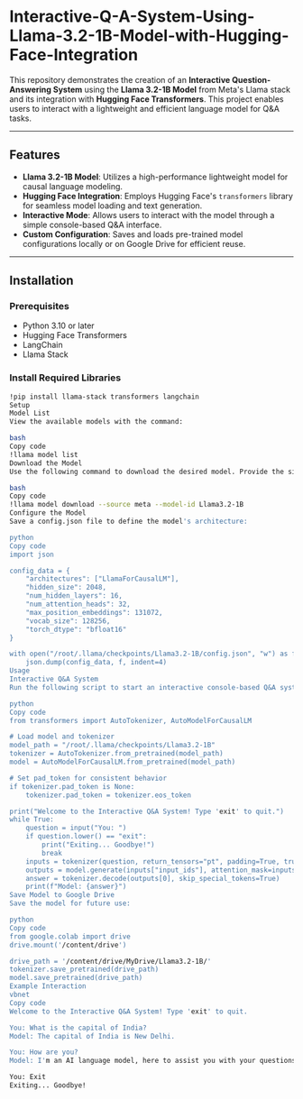 # Interactive-Q-A-System-Using-Llama-3.2-1B-Model-with-Hugging-Face-Integration

This repository demonstrates the creation of an **Interactive Question-Answering System** using the **Llama 3.2-1B Model** from Meta's Llama stack and its integration with **Hugging Face Transformers**. This project enables users to interact with a lightweight and efficient language model for Q&A tasks.

---

## Features

- **Llama 3.2-1B Model**: Utilizes a high-performance lightweight model for causal language modeling.
- **Hugging Face Integration**: Employs Hugging Face's `transformers` library for seamless model loading and text generation.
- **Interactive Mode**: Allows users to interact with the model through a simple console-based Q&A interface.
- **Custom Configuration**: Saves and loads pre-trained model configurations locally or on Google Drive for efficient reuse.

---

## Installation

### Prerequisites
- Python 3.10 or later
- Hugging Face Transformers
- LangChain
- Llama Stack

### Install Required Libraries
```bash
!pip install llama-stack transformers langchain
Setup
Model List
View the available models with the command:

bash
Copy code
!llama model list
Download the Model
Use the following command to download the desired model. Provide the signed URL obtained from the Llama download portal.

bash
Copy code
!llama model download --source meta --model-id Llama3.2-1B
Configure the Model
Save a config.json file to define the model's architecture:

python
Copy code
import json

config_data = {
    "architectures": ["LlamaForCausalLM"],
    "hidden_size": 2048,
    "num_hidden_layers": 16,
    "num_attention_heads": 32,
    "max_position_embeddings": 131072,
    "vocab_size": 128256,
    "torch_dtype": "bfloat16"
}

with open("/root/.llama/checkpoints/Llama3.2-1B/config.json", "w") as f:
    json.dump(config_data, f, indent=4)
Usage
Interactive Q&A System
Run the following script to start an interactive console-based Q&A system:

python
Copy code
from transformers import AutoTokenizer, AutoModelForCausalLM

# Load model and tokenizer
model_path = "/root/.llama/checkpoints/Llama3.2-1B"
tokenizer = AutoTokenizer.from_pretrained(model_path)
model = AutoModelForCausalLM.from_pretrained(model_path)

# Set pad_token for consistent behavior
if tokenizer.pad_token is None:
    tokenizer.pad_token = tokenizer.eos_token

print("Welcome to the Interactive Q&A System! Type 'exit' to quit.")
while True:
    question = input("You: ")
    if question.lower() == "exit":
        print("Exiting... Goodbye!")
        break
    inputs = tokenizer(question, return_tensors="pt", padding=True, truncation=True)
    outputs = model.generate(inputs["input_ids"], attention_mask=inputs["attention_mask"], max_new_tokens=50)
    answer = tokenizer.decode(outputs[0], skip_special_tokens=True)
    print(f"Model: {answer}")
Save Model to Google Drive
Save the model for future use:

python
Copy code
from google.colab import drive
drive.mount('/content/drive')

drive_path = '/content/drive/MyDrive/Llama3.2-1B/'
tokenizer.save_pretrained(drive_path)
model.save_pretrained(drive_path)
Example Interaction
vbnet
Copy code
Welcome to the Interactive Q&A System! Type 'exit' to quit.

You: What is the capital of India?
Model: The capital of India is New Delhi.

You: How are you?
Model: I'm an AI language model, here to assist you with your questions.

You: Exit
Exiting... Goodbye!
